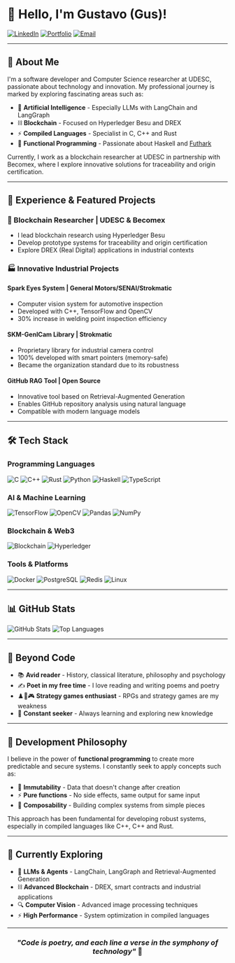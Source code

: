 # 👋 Hello, I'm Gustavo (Gus)!

[![LinkedIn](https://img.shields.io/badge/LinkedIn-0077B5?style=for-the-badge&logo=linkedin&logoColor=white)](https://www.linkedin.com/in/thecodergus)
[![Portfolio](https://img.shields.io/badge/Portfolio-000?style=for-the-badge&logo=vercel&logoColor=white)](https://thecodergus.github.io/)
[![Email](https://img.shields.io/badge/Gmail-D14836?style=for-the-badge&logo=gmail&logoColor=white)](mailto:gustavo.michels.de.camargo@gmail.com)

---

## 🚀 About Me

I'm a software developer and Computer Science researcher at UDESC, passionate about technology and innovation. My professional journey is marked by exploring fascinating areas such as:

- 🤖 **Artificial Intelligence** - Especially LLMs with LangChain and LangGraph
- ⛓️ **Blockchain** - Focused on Hyperledger Besu and DREX
- ⚡ **Compiled Languages** - Specialist in C, C++ and Rust
- 🧠 **Functional Programming** - Passionate about Haskell and [Futhark](https://futhark-lang.org/)

Currently, I work as a blockchain researcher at UDESC in partnership with Becomex, where I explore innovative solutions for traceability and origin certification.

---

## 💼 Experience & Featured Projects

### 🔬 Blockchain Researcher | UDESC & Becomex
- I lead blockchain research using Hyperledger Besu
- Develop prototype systems for traceability and origin certification
- Explore DREX (Real Digital) applications in industrial contexts

### 🏭 Innovative Industrial Projects

#### **Spark Eyes System** | General Motors/SENAI/Strokmatic
- Computer vision system for automotive inspection
- Developed with C++, TensorFlow and OpenCV
- 30% increase in welding point inspection efficiency

#### **SKM-GenICam Library** | Strokmatic
- Proprietary library for industrial camera control
- 100% developed with smart pointers (memory-safe)
- Became the organization standard due to its robustness

#### **GitHub RAG Tool** | Open Source
- Innovative tool based on Retrieval-Augmented Generation
- Enables GitHub repository analysis using natural language
- Compatible with modern language models

---

## 🛠️ Tech Stack

### Programming Languages
![C](https://img.shields.io/badge/C-00599C?style=for-the-badge&logo=c&logoColor=white)
![C++](https://img.shields.io/badge/C%2B%2B-00599C?style=for-the-badge&logo=c%2B%2B&logoColor=white)
![Rust](https://img.shields.io/badge/rust-%23000000.svg?style=for-the-badge&logo=rust&logoColor=white)
![Python](https://img.shields.io/badge/python-3670A0?style=for-the-badge&logo=python&logoColor=ffdd54)
![Haskell](https://img.shields.io/badge/Haskell-5e5086?style=for-the-badge&logo=haskell&logoColor=white)
![TypeScript](https://img.shields.io/badge/TypeScript-007ACC?style=for-the-badge&logo=typescript&logoColor=white)

### AI & Machine Learning
![TensorFlow](https://img.shields.io/badge/TensorFlow-%23FF6F00.svg?style=for-the-badge&logo=TensorFlow&logoColor=white)
![OpenCV](https://img.shields.io/badge/opencv-%23white.svg?style=for-the-badge&logo=opencv&logoColor=white)
![Pandas](https://img.shields.io/badge/pandas-%23150458.svg?style=for-the-badge&logo=pandas&logoColor=white)
![NumPy](https://img.shields.io/badge/numpy-%23013243.svg?style=for-the-badge&logo=numpy&logoColor=white)

### Blockchain & Web3
![Blockchain](https://img.shields.io/badge/blockchain-%23121011.svg?style=for-the-badge&logo=blockchain&logoColor=white)
![Hyperledger](https://img.shields.io/badge/hyperledger-%23121011.svg?style=for-the-badge&logo=hyperledger&logoColor=white)

### Tools & Platforms
![Docker](https://img.shields.io/badge/docker-%230db7ed.svg?style=for-the-badge&logo=docker&logoColor=white)
![PostgreSQL](https://img.shields.io/badge/PostgreSQL-316192?style=for-the-badge&logo=postgresql&logoColor=white)
![Redis](https://img.shields.io/badge/redis-%23DD0031.svg?style=for-the-badge&logo=redis&logoColor=white)
![Linux](https://img.shields.io/badge/Linux-FCC624?style=for-the-badge&logo=linux&logoColor=black)

---

## 📊 GitHub Stats

![GitHub Stats](https://github-readme-stats.vercel.app/api?username=thecodergus&show_icons=true&theme=radical)
![Top Languages](https://github-readme-stats.vercel.app/api/top-langs/?username=thecodergus&layout=compact&theme=radical)

---

## 🎨 Beyond Code

- 📚 **Avid reader** - History, classical literature, philosophy and psychology
- ✍️ **Poet in my free time** - I love reading and writing poems and poetry
- ♟️🏹🎮 **Strategy games enthusiast** - RPGs and strategy games are my weakness
- 🧘 **Constant seeker** - Always learning and exploring new knowledge

---

## 🌟 Development Philosophy

I believe in the power of **functional programming** to create more predictable and secure systems. I constantly seek to apply concepts such as:

- 🔄 **Immutability** - Data that doesn't change after creation
- ⚡ **Pure functions** - No side effects, same output for same input
- 🧩 **Composability** - Building complex systems from simple pieces

This approach has been fundamental for developing robust systems, especially in compiled languages like C++, C++ and Rust.

---

## 🚀 Currently Exploring

- 🤖 **LLMs & Agents** - LangChain, LangGraph and Retrieval-Augmented Generation
- ⛓️ **Advanced Blockchain** - DREX, smart contracts and industrial applications
- 🔍 **Computer Vision** - Advanced image processing techniques
- ⚡ **High Performance** - System optimization in compiled languages

---

<div align="center">

### *"Code is poetry, and each line a verse in the symphony of technology"* 🎼

</div>

